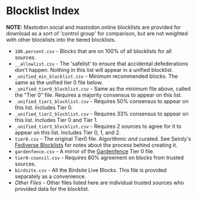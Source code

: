 # Blocklist Index

**NOTE:** Mastodon.social and mastodon.online blocklists are provided for download as a sort of 'control group' for comparison, but are not weighted with other blocklists into the tiered blocklists.

* `100.percent.csv` - Blocks that are on 100% of all blocklists for all sources.
* `__allowlist.csv` - The 'safelist' to ensure that accidental defederations don't happen. Nothing in this list will appear in a unified blocklist.
* `_unified_min_blocklist.csv` - Minimum recommended blocks. The same as the unified tier 0 file below.
* `_unified_tier0_blocklist.csv` - Same as the minimum file above, called the "Tier 0" file. Requires a majority consensus to appear on this list.
* `_unified_tier1_blocklist.csv` - Requires 50% consensus to appear on this list. Includes Tier 0.
* `_unified_tier2_blocklist.csv` - Requires 33% consensus to appear on this list. Includes Tier 0 and Tier 1.
* `_unified_tier3_blocklist.csv` - Requires 2 sources to agree for it to appear on this list. Includes Tier 0, 1, and 2.
* `tier0.csv` - The original Tier0 file. Algorithmic *and* curated. See Seirdy's [Fediverse Blocklists](https://seirdy.one/posts/2023/05/02/fediverse-blocklists/) for notes about the process behind creating it.
* `gardenfence.csv` - A mirror of the [Gardenfence](https://gardenfence.github.io/) Tier 0 file.
* `tier0-council.csv` - Requires 80% agreement on blocks from trusted sources.
* `birdsite.csv` - All the Birdsite Live Blocks. This file is provided separately as a convenience.
* *Other Files* - Other files listed here are individual trusted sources who provided data for the blocklist.
